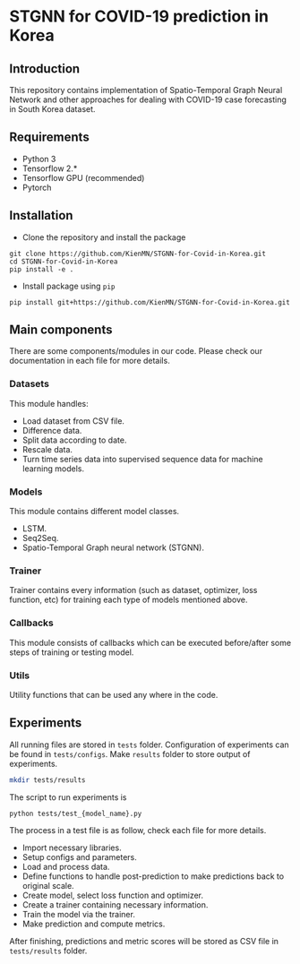 # STGNN for COVID-19 prediction in Korea

## Introduction
This repository contains implementation of Spatio-Temporal Graph Neural Network and other approaches for dealing with COVID-19 case forecasting in South Korea dataset.

## Requirements

- Python 3
- Tensorflow 2.*
- Tensorflow GPU (recommended)
- Pytorch

## Installation
- Clone the repository and install the package
```
git clone https://github.com/KienMN/STGNN-for-Covid-in-Korea.git
cd STGNN-for-Covid-in-Korea
pip install -e .
```
- Install package using `pip`
```
pip install git+https://github.com/KienMN/STGNN-for-Covid-in-Korea.git
```

## Main components
There are some components/modules in our code. Please check our documentation in each file for more details.
### Datasets
This module handles:
- Load dataset from CSV file.
- Difference data.
- Split data according to date.
- Rescale data.
- Turn time series data into supervised sequence data for machine learning models.

### Models
This module contains different model classes.
- LSTM.
- Seq2Seq.
- Spatio-Temporal Graph neural network (STGNN).

### Trainer
Trainer contains every information (such as dataset, optimizer, loss function, etc) for training each type of models mentioned above.

### Callbacks
This module consists of callbacks which can be executed before/after some steps of training or testing model.

### Utils
Utility functions that can be used any where in the code.

## Experiments
All running files are stored in `tests` folder. Configuration of experiments can be found in `tests/configs`. Make `results` folder to store output of experiments.
```bash
mkdir tests/results
```
The script to run experiments is
```bash
python tests/test_{model_name}.py
```
The process in a test file is as follow, check each file for more details.
- Import necessary libraries.
- Setup configs and parameters.
- Load and process data.
- Define functions to handle post-prediction to make predictions back to original scale.
- Create model, select loss function and optimizer.
- Create a trainer containing necessary information.
- Train the model via the trainer.
- Make prediction and compute metrics.

After finishing, predictions and metric scores will be stored as CSV file in `tests/results` folder.